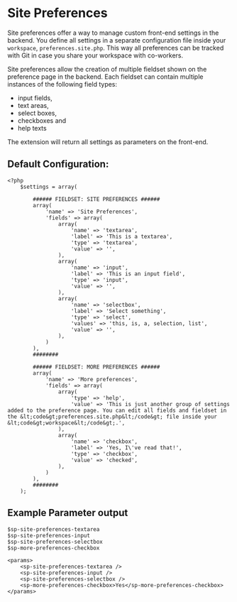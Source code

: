 # Site Preferences

Site preferences offer a way to manage custom front-end settings in the backend. You define all settings in a separate configuration file inside your `workspace`, `preferences.site.php`. This way all preferences can be tracked with Git in case you share your workspace with co-workers.

Site preferences allow the creation of multiple fieldset shown on the preference page in the backend. Each fieldset can contain multiple instances of the following field types:

- input fields,
- text areas,
- select boxes,
- checkboxes and
- help texts

The extension will return all settings as parameters on the front-end.

## Default Configuration:
	
	<?php
		$settings = array(
	
			###### FIELDSET: SITE PREFERENCES ######
			array(
				'name' => 'Site Preferences',
				'fields' => array(
					array(
						'name' => 'textarea',
						'label' => 'This is a textarea',
						'type' => 'textarea',
						'value' => '',
					),
					array(
						'name' => 'input',
						'label' => 'This is an input field',
						'type' => 'input',
						'value' => '',
					),
					array(
						'name' => 'selectbox',
						'label' => 'Select something',
						'type' => 'select',
						'values' => 'this, is, a, selection, list',
						'value' => '',
					),
				)
			),
			########
	
			###### FIELDSET: MORE PREFERENCES ######
			array(
				'name' => 'More preferences',
				'fields' => array(
					array(
						'type' => 'help',
						'value' => 'This is just another group of settings added to the preference page. You can edit all fields and fieldset in the &lt;code&gt;preferences.site.php&lt;/code&gt; file inside your &lt;code&gt;workspace&lt;/code&gt;.',
					),
					array(
						'name' => 'checkbox',
						'label' => 'Yes, I\'ve read that!',
						'type' => 'checkbox',
						'value' => 'checked',
					),
				)
			),
			########
		);
		
## Example Parameter output
	
	$sp-site-preferences-textarea
	$sp-site-preferences-input
	$sp-site-preferences-selectbox
	$sp-more-preferences-checkbox
	
	<params>
		<sp-site-preferences-textarea />
		<sp-site-preferences-input />
		<sp-site-preferences-selectbox />
		<sp-more-preferences-checkbox>Yes</sp-more-preferences-checkbox>
	</params>
	

	
